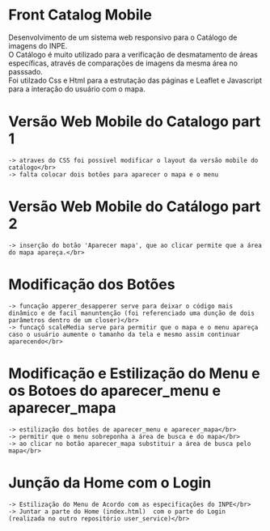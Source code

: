 ﻿# Front Catalog Mobile

Desenvolvimento de um sistema web responsivo para o Catálogo de imagens do INPE.</br>
O Catálogo é muito utilizado para a verificação de desmatamento de áreas específicas, através de comparações de imagens da mesma área no passsado.</br>
Foi utilzado Css e Html para a estrutação das páginas e Leaflet e Javascript para a interação do usuário com o mapa.

# Versão Web Mobile do Catalogo part 1
	-> atraves do CSS foi possivel modificar o layout da versão mobile do catálogo</br>
	-> falta colocar dois botões para aparecer o mapa e o menu

# Versão Web Mobile do Catálogo part 2
    -> inserção do botão 'Aparecer mapa', que ao clicar permite que a área do mapa apareça.</br>
    
# Modificação dos Botões
    -> funcação apperer_desapperer serve para deixar o código mais dinâmico e de facil manuntenção (foi referenciado uma dunção de dois parâmetros dentro de um closer)</br>
    -> funcaçõ scaleMedia serve para permitir que o mapa e o menu apareça caso o usuário aumente o tamanho da tela e mesmo assim continuar aparecendo</br>
    
# Modificação e Estilização do Menu e os Botoes do aparecer_menu e aparecer_mapa
    -> estilização dos botões de aparecer_menu e aparecer_mapa</br>
    -> permitir que o menu sobreponha a área de busca e do mapa</br>
    -> ao clicar no botão aparecer_mapa substituir a área de busca pelo mapa</br>
    
# Junção da Home com o Login
    -> Estilização do Menu de Acordo com as especificações do INPE</br>
    -> Juntar a parte do Home (index.html)  com o parte do Login (realizada no outro repositório user_service)</br>
